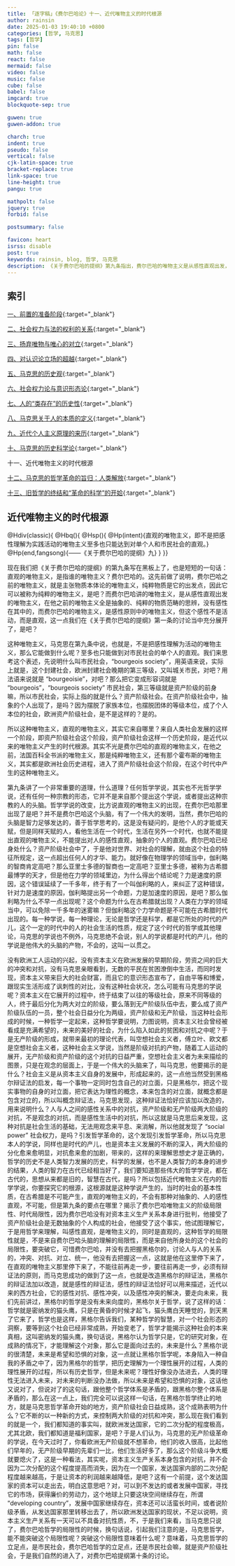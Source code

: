 ```yaml
---
title: 「逐字稿」《费尔巴哈论》十一、近代唯物主义的时代根源
author: rainsin
date: 2025-01-03 19:40:10 +0800
categories: [哲学, 马克思]
tags: [哲学]
pin: false
math: false
react: false
mermaid: false
video: false
music: false
cube: false
babel: false
imgcard: true
blockquote-sep: true

guwen: true
guwen-addon: true

charch: true
indent: true
pseudo: false
vertical: false
cjk-latin-space: true
bracket-replace: true
link-space: true
line-height: true
pangu: true

mathpolt: false
jquery: true
forbid: false

postsummary: false

favicon: heart
isrss: disable
post: true
keywords: rainsin, blog, 哲学, 马克思
description: 《关于费尔巴哈的提纲》第九条指出，费尔巴哈的唯物主义是从感性直观出发，区别于此前纯粹物质思辨的唯物主义，它源于资产阶级社会阶段，只能对市民社会单个人直观。任何哲学、宗教学说都是时代产儿，受所处时代社会生活性质规定，如伽利略力学命题不会在古希腊出现，费尔巴哈身处资产阶级社会才有其直观唯物主义。马克思学说同样如此，由资本主义发展、阶级分化对抗催生，他改造黑格尔辩证法，揭示社会感性对抗。费尔巴哈唯物主义有阶级、时代局限，未批判资本主义生产关系，黑格尔哲学面向过去、无未来向度，在其终止处，马克思哲学革命开启。当下欧洲发达国家二次分配虽高，但资本主义生产关系对抗未消，这引发对马克思哲学能否突破局限、立足点是否异于费尔巴哈哲学（二者立足点皆与市民社会相关）的探讨，进而引入第十条讨论。
---
```


## 索引

[一、前置的准备阶段](https://blog.rainsin.cn/posts/marx/){:target="_blank"}<br>

[二、社会权力与法的权利的关系](https://blog.rainsin.cn/posts/marx1/){:target="_blank"}<br>

[三、扬弃唯物与唯心的对立](https://blog.rainsin.cn/posts/marx2/){:target="_blank"}<br>

[四、对认识论立场的超越](https://blog.rainsin.cn/posts/marx3/){:target="_blank"}<br>

[五、马克思的历史观](https://blog.rainsin.cn/posts/marx4/){:target="_blank"}<br>

[六、社会权力论与意识形态论](https://blog.rainsin.cn/posts/marx5/){:target="_blank"}<br>

[七、人的“类存在”的历史性](https://blog.rainsin.cn/posts/marx6/){:target="_blank"}<br>

[八、马克思关于人的本质的定义](https://blog.rainsin.cn/posts/marx7/){:target="_blank"}<br>

[九、近代个人主义原理的来历](https://blog.rainsin.cn/posts/marx8/){:target="_blank"}<br>

[十、马克思的历史科学论](https://blog.rainsin.cn/posts/marx9/){:target="_blank"}<br>

十一、近代唯物主义的时代根源 <i class="fa-duotone fa-solid fa-badge-check" style="
    text-indent: 0;
"></i><br>

[十二、马克思的哲学革命的旨归：人类解放](https://blog.rainsin.cn/posts/marx11/){:target="_blank"}<br>

[十三、旧哲学的终结和“革命的科学”的开姶](https://blog.rainsin.cn/posts/marx12/){:target="_blank"}<br>


## 近代唯物主义的时代根源

<div class="heti-box">
@Hdiv(classic){
@Hbq(){
@Hsp(){
@Hp(intent){直观的唯物主义，即不是把感性理解为实践活动的唯物主义至多也只能达到对单个人和市民社会的直观。}
@Hp(end,fangsong){——《关于费尔巴哈的提纲》九}
}
}}
</div>

现在我们把《关于费尔巴哈的提纲》的第九条写在黑板上了，也是短短的一句话：直观的唯物主义，是指谁的唯物主义？费尔巴哈的。这先前做了说明，费尔巴哈之前的唯物主义，就是主张物质本体论的唯物主义，纯粹物质是它的出发点，因此它可以被称为纯粹的唯物主义，是吧？而费尔巴哈讲的唯物主义，是从感性直观出发的唯物主义，在他之前的唯物主义全是抽象的、纯粹的物质范畴的思辨，没有感性在其中的，而费尔巴哈的唯物主义，是感性原则中的唯物主义，但这个感性不是活动，而是直观，这一点我们在《关于费尔巴哈的提纲》第一条的讨论当中充分展开了，是吧？

这种唯物主义，马克思在第九条中说，也就是，不是把感性理解为活动的唯物主义，那么它能做到什么呢？至多也只能做到对市民社会的单个人的直观。我们来思考这个表述，先说明什么叫市民社会，“bourgeois society”，用英语来说，实际上就是，这个封建社会，欧洲封建社会晚期的第三等级，又叫城关市民，对吧？用法语来说就是 “bourgeoisie”，对吧？那么把它变成形容词就是 “bourgeois”，“bourgeois society” 市民社会，第三等级就是资产阶级的前身嘛，所以市民社会，实际上指的就是什么？资产阶级社会。在资产阶级社会中，抽象的个人出现了，是吗？因为摆脱了家族本位，也摆脱团体的等级本位，成了个人本位的社会，欧洲资产阶级社会，是不是这样的？是的。

所以这种唯物主义，直观的唯物主义，其实它来自哪里？来自人类社会发展的这样一个阶段，即资产阶级社会这个阶段，资产阶级社会这样一个历史阶段，是近代以来的唯物主义产生的时代根源。其实不光是费尔巴哈的直观的唯物主义，在他之前，法国百科全书派的唯物主义，那是纯粹唯物主义，还有那个霍布斯的唯物主义，其实都是欧洲社会历史进程，进入了资产阶级社会这个阶段，在这个时代中产生的这种唯物主义。

第九条讲了一个非常重要的道理，什么道理？任何哲学学说，其实也不光哲学学说，还有任何一种宗教的形态，它并不是来自那个提出这个学说，或者提出这种宗教的人的头脑。哲学学说的改变，比方说直观的唯物主义的出现，在费尔巴哈那里出现了是吧？并不是费尔巴哈这个头脑，有了一个伟大的发明，当然，费尔巴哈的头脑是智力足够发达的，善于哲学思考的，这是没有疑问的，是他个人的才能或天赋，但是同样天赋的人，看他生活在一个时代，生活在另外一个时代，也就不能提出直观的唯物主义，不能提出对人的感性直观，抽象的个人的直观。费尔巴哈已经身处什么？资产阶级社会中了，于是他对世界、对社会的理解，就由这个社会的特征所规定，这一点超出任何人的才华、能力。就好像在物理学的领域当中，伽利略的智商肯定高吧？那么亚里士多德的智商也一定高吧？亚里士多德，被称为古希腊最博学的天才，但是他在力学的领域里边，为什么得出个结论呢？力是速度的原因，这个错误延续了一千多年，终于有了一个叫伽利略的人，来纠正了这种错误，针对力是速度的原因，伽利略提出另一个命题，力是加速度的原因，是吧？那么伽利略为什么不早一点出现呢？这个命题为什么在古希腊就出现？人类在力学的领域当中，可以免除一千多年的迷雾嘛？但伽利略这个力学命题是不可能在古希腊时代出现的。每一种学说，每一种理论，无论是哲学还是科学，都是它所处的时代的产儿，这个一定的时代中的人的社会生活的性质，规定了这个时代的哲学或其他理论，马克思的学说也不例外，马克思绝不会说，别人的学说都是时代的产儿，他的学说是他伟大的头脑的产物，不会的，这叫一以贯之。

没有欧洲工人运动的兴起，没有资本主义在欧洲发展的早期阶段，劳资之间的巨大的冲突和对抗，没有马克思亲眼看到，无数的平民在贫困潦倒中生活，而同时发现，资本主义带来巨大的社会财富，而且它的意识形态宣布了，自由平等和博爱，跟现实生活形成了讽刺性的对比，没有这种社会状况，怎么可能有马克思的学说呢？资本主义在它展开的过程中，终于结束了以往的等级社会，原来不同等级的人，终于最后分化为两大对立的阶级，要么落到无产阶级队伍中去，要么成了资产阶级队伍的一员，整个社会日益分化为两级，资产阶级和无产阶级，当这种社会形成的时候，一种哲学一定起来，这种哲学要说明，力图说明，资本主义社会曾经被看成是充满希望的，未来的美好的社会，为什么陷入如此的贫困和对抗之中呢？于是无产阶级的形成，就带来最初的理论代表，叫空想社会主义者，傅立叶、欧文都是空想社会主义者，这种社会主义学说，当然是阶级对抗的产物，随着工人运动的展开，无产阶级和资产阶级的这个对抗的日益严重，空想社会主义者为未来描绘的图景，只是在观念的层面上，于是一个伟大的头脑来了，叫马克思，他要揭示的是什么？社会主义是从资本主义自身的发展中，形成起来的，这一点他当然受到黑格尔辩证法的启发，每一个事物一定同时包含自己的对立面，只是黑格尔，把这个现实事物的自身的对立面，把它表达为理性的概念，本来包含的对立面，就概念都是包含对立的，所以叫概念辩证法，马克思发现，这种辩证法恰好应该加以改造的，用来说明什么？人与人之间的感性关系中的对抗，资产阶级和无产阶级两大阶级的对抗，不是观念的对抗，而是感性生活中的对抗，所以这就是马克思后来发现，这种对抗是社会生活的基础，无法用观念来平息、来消解，所以他就发现了 “social power” 社会权力，是吗？引发哲学革命的，这个发现引发哲学革命，所以马克思本人的学说，同样也是时代的产儿，也是资本主义发展的不断的深入，两大阶级的分化愈来愈明显，对抗愈来愈的加剧，带来的，这样的来理解思想史才是正确的，哲学的历史不是人类智力发展的历史，科学的发展，也不是人类智力的本身的进步的结果，人类的智力在古代已经相当好了，我们要知道那些伟大的哲学学说，都在古代的，思想从来都是旧的，智慧在古代，是吗？所以包括近代唯物主义在内的哲学学说，你要探究它的根源，这根源就是这种学说产生的，当时的社会的基本性质，在古希腊是不可能产生，直观的唯物主义的，不会有那种对抽象的、人的感性直观，不可能，但是第九条的要点在哪里？揭示了费尔巴哈唯物主义的阶级局限性、时代局限性，因为费尔巴哈没有对资本主义生产关系本身进行批判，他接受了资产阶级社会是无数抽象的个人构成的社会，他接受了这个事实，他试图理解它，于是用哲学来理解，叫感性直观，是唯物主义的，同时是直观的，这种哲学的局限性就是，不是来自费尔巴哈头脑的理解的局限性，而是来自他所身处的这个社会的局限性，要突破它，可惜费尔巴哈，并没有去把握黑格尔的，讨论人与人的关系的，冲突、对抗、对立、统一，他没有去把握这一点，这就是他在这里停下来了，在直观的唯物主义那里停下来了，不能往前再走一步，要往前再走一步，必须有辩证法的原则，而马克思成功的做到了这一点，也就是改造黑格尔的辩证法，黑格尔的辩证法加以改造，就是感性的辩证法，感性的辩证法恰好可以用来描述，近代以来的西方社会，它的感性对抗、感性冲突，以及感性冲突的解决，要走向未来，我们先前讲过，黑格尔的哲学是没有未来向度的，黑格尔关于哲学，说了这样的话：哲学就是密纳发的猫头鹰，只是在黄昏的时候才起飞，猫头鹰白天睡觉的，到天黑了它来了，哲学也是这样，黑格尔告诉我们，某种哲学的智慧，对一个社会形态的洞察，要等到这个社会已经非常成熟，开始变老了，哲学才能揭示这种社会的本来真相，这叫密纳发的猫头鹰，换句话说，黑格尔认为哲学只是，它的研究对象，在成熟的情况下，才能理解这个对象，那么它是面向过去的，未来是什么？黑格尔说的很清楚，未来是希望和恐惧的对象，这一点就让黑格尔哲学呢，本身陷入一种自我的矛盾之中了，因为黑格尔的哲学，把历史理解为一个理性展开的过程，人类的理性展开的过程，所以有历史哲学，但是未来呢？理性好像没办法进去，人类的理性无法进入未来，对未来的判断没办法做，所以未来是希望和恐惧的对象，这话他又说对了，但说对了的这句话，跟他整个哲学体系是矛盾的，跟黑格尔整个体系是矛盾的，那么在这一点上，我们完全可以说这样一句话，在黑格尔哲学终止的地方，就是马克思哲学革命开始的地方，资产阶级社会日益成熟，这个成熟表明为什么？它不断的以一种新的方式，来控制两大阶级的对抗和冲突，那么现在我们看到的就是一个，我们都知道的事实叫，就欧洲发达国家，它的二次分配的程度极高，尤其北欧，我们都知道是福利国家，是吧？于是人们认为，马克思的无产阶级革命的学说，在今天过时了，你看欧洲无产阶级就不想革命，他们的收入很高，比起他们早年的，无产阶级早期的先辈们一比，他们生活好多了，那么这个阶级斗争大概就要熄火了，这是一种看法，其实呢，资本主义生产关系本身包含的对抗，并不会因为二次分配的这个程度提高而消失，因为在一个国家，发达国家内部的二次分配程度越来越高，于是让资本的利润越来越降低，是吧？这有一个前提，这个发达国家的资本可以走出去，明白这意思吧？对，可以到不发达的或者发展中国家，寻找它的市场，获得廉价的劳动力，这个地球上只要这块空间继续存在，所谓 “developing country”，发展中国家继续存在，资本还可以活蛮长时间，或者说阶级矛盾，从发达国家那里转移出去了，所以欧洲发达国家的现状，不足以说明，资本主义生产关系有一天可以不具备对抗性质，不，于是我们来看，当马克思只说了，费尔巴哈哲学的局限性的时候，换句话说，引起我们注意的是，马克思哲学，能不能突破这个局限性呢？突破这个局限性意味着什么呢？意味着，马克思哲学的立足点，是市民社会，费尔巴哈哲学的立足点，还是市民社会嘛，就是资产阶级社会，于是我们自然的进入了，对费尔巴哈提纲第十条的讨论。